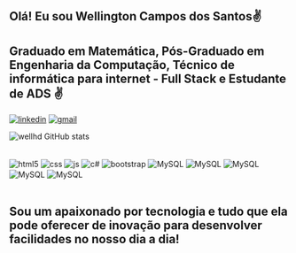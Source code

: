 ## Olá! Eu sou Wellington Campos dos Santos✌️

## Graduado em Matemática, Pós-Graduado em Engenharia da Computação, Técnico de informática para internet - Full Stack e Estudante de ADS ✌️

[![linkedin](https://img.shields.io/badge/LinkedIn-0077B5?style=for-the-badge&logo=linkedin&logoColor=white)](https://www.linkedin.com/in/wellington-campos-dos-santos-3a9494117/)
[![gmail](https://img.shields.io/badge/Gmail-D14836?style=for-the-badge&logo=gmail&logoColor=white)](developer.cswell@gmail.com)

![wellhd GitHub stats](https://github-readme-stats.vercel.app/api?username=wellhd&show_icons=true&theme=dracula)

<div style="display: inline_block"><br/>
<img align="center" alt="html5" src="https://img.shields.io/badge/HTML5-E34F26?style=for-the-badge&logo=html5&logoColor=white" />
<img align="center" alt="css" src="https://img.shields.io/badge/CSS3-1572B6?style=for-the-badge&logo=css3&logoColor=white" />
<img align="center" alt="js" src="https://img.shields.io/badge/JavaScript-323330?style=for-the-badge&logo=javascript&logoColor=F7DF1E" />
<img align="center" alt="c#" src="https://img.shields.io/badge/C%23-239120?style=for-the-badge&logo=c-sharp&logoColor=white" />
<img align="center" alt="bootstrap" src="https://img.shields.io/badge/Bootstrap-563D7C?style=for-the-badge&logo=bootstrap&logoColor=white" />
<img align="center" alt="MySQL" src="https://img.shields.io/badge/MySQL-00000F?style=for-the-badge&logo=mysql&logoColor=white" />
<img align="center" alt="MySQL" src="https://img.shields.io/badge/.NET-5C2D91?style=for-the-badge&logo=.net&logoColor=white" />
<img align="center" alt="MySQL" src="https://img.shields.io/badge/TypeScript-007ACC?style=for-the-badge&logo=typescript&logoColor=white" />
<img align="center" alt="MySQL" src="https://img.shields.io/badge/Angular-DD0031?style=for-the-badge&logo=angular&logoColor=white" />
<img align="center" alt="MySQL" src="https://img.shields.io/badge/Azure_DevOps-0078D7?style=for-the-badge&logo=azure-devops&logoColor=white" />
</div><br/>

## Sou um apaixonado por tecnologia e tudo que ela pode oferecer de inovação para desenvolver facilidades no nosso dia a dia!
